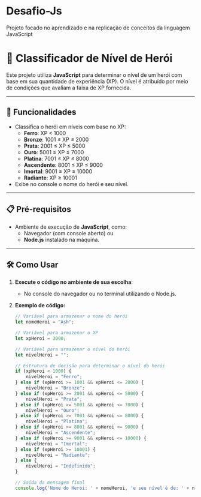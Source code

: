 # Desafio-Js
Projeto focado no aprendizado e na replicação de conceitos da linguagem JavaScript
# 🦸 Classificador de Nível de Herói

Este projeto utiliza **JavaScript** para determinar o nível de um herói com base em sua quantidade de experiência (XP). O nível é atribuído por meio de condições que avaliam a faixa de XP fornecida.

---

## 🚀 Funcionalidades

- Classifica o herói em níveis com base no XP:
  - **Ferro**: XP < 1000
  - **Bronze**: 1001 ≤ XP ≤ 2000
  - **Prata**: 2001 ≤ XP ≤ 5000
  - **Ouro**: 5001 ≤ XP ≤ 7000
  - **Platina**: 7001 ≤ XP ≤ 8000
  - **Ascendente**: 8001 ≤ XP ≤ 9000
  - **Imortal**: 9001 ≤ XP ≤ 10000
  - **Radiante**: XP ≥ 10001
- Exibe no console o nome do herói e seu nível.

---

## 📋 Pré-requisitos

- Ambiente de execução de **JavaScript**, como:
  - Navegador (com console aberto) ou
  - **Node.js** instalado na máquina.

---

## 🛠️ Como Usar

1. **Execute o código no ambiente de sua escolha**:
   - No console do navegador ou no terminal utilizando o Node.js.

2. **Exemplo de código:**
   ```javascript
   // Variável para armazenar o nome do herói
   let nomeHeroi = "Ash";

   // Variável para armazenar o XP
   let xpHeroi = 3000;

   // Variável para armazenar o nível do herói
   let nivelHeroi = "";

   // Estrutura de decisão para determinar o nível do herói
   if (xpHeroi < 1000) {
       nivelHeroi = "Ferro";
   } else if (xpHeroi >= 1001 && xpHeroi <= 2000) {
       nivelHeroi = "Bronze";
   } else if (xpHeroi >= 2001 && xpHeroi <= 5000) {
       nivelHeroi = "Prata";
   } else if (xpHeroi >= 5001 && xpHeroi <= 7000) {
       nivelHeroi = "Ouro";
   } else if (xpHeroi >= 7001 && xpHeroi <= 8000) {
       nivelHeroi = "Platina";
   } else if (xpHeroi >= 8001 && xpHeroi <= 9000) {
       nivelHeroi = "Ascendente";
   } else if (xpHeroi >= 9001 && xpHeroi <= 10000) {
       nivelHeroi = "Imortal";
   } else if (xpHeroi >= 10001) {
       nivelHeroi = "Radiante";
   } else {
       nivelHeroi = "Indefinido";
   }

   // Saída da mensagem final
   console.log('Nome do Herói: ' + nomeHeroi, 'e seu nível é de: ' + nivelHeroi);
